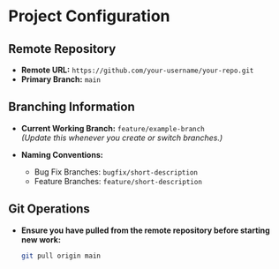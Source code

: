 # Project Configuration

## Remote Repository
- **Remote URL:** `https://github.com/your-username/your-repo.git`
- **Primary Branch:** `main`  <!-- or `master` if that’s your naming -->

## Branching Information
- **Current Working Branch:** `feature/example-branch`  
  _*(Update this whenever you create or switch branches.)*_

- **Naming Conventions:**
  - Bug Fix Branches: `bugfix/short-description`
  - Feature Branches: `feature/short-description`

## Git Operations
- **Ensure you have pulled from the remote repository before starting new work:**  
  ```bash
  git pull origin main
